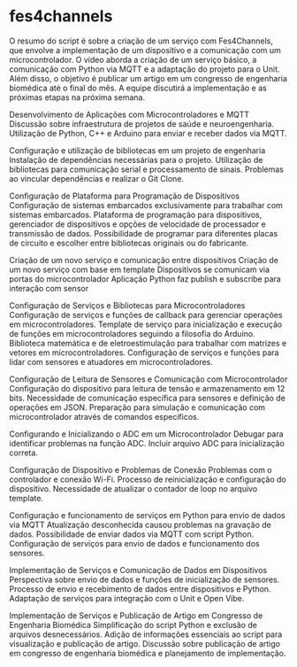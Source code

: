 # fes4channels
 
O resumo do script é sobre a criação de um serviço com Fes4Channels, que envolve a implementação de um dispositivo e a comunicação com um microcontrolador. O vídeo aborda a criação de um serviço básico, a comunicação com Python via MQTT e a adaptação do projeto para o Unit. Além disso, o objetivo é publicar um artigo em um congresso de engenharia biomédica até o final do mês. A equipe discutirá a implementação e as próximas etapas na próxima semana.

Desenvolvimento de Aplicações com Microcontroladores e MQTT Discussão sobre infraestrutura de projetos de saúde e neuroengenharia. Utilização de Python, C++ e Arduino para enviar e receber dados via MQTT.

Configuração e utilização de bibliotecas em um projeto de engenharia Instalação de dependências necessárias para o projeto. Utilização de bibliotecas para comunicação serial e processamento de sinais. Problemas ao vincular dependências e realizar o Git Clone.

Configuração de Plataforma para Programação de Dispositivos Configuração de sistemas embarcados exclusivamente para trabalhar com sistemas embarcados. Plataforma de programação para dispositivos, gerenciador de dispositivos e opções de velocidade de processador e transmissão de dados. Possibilidade de programar para diferentes placas de circuito e escolher entre bibliotecas originais ou do fabricante.

Criação de um novo serviço e comunicação entre dispositivos Criação de um novo serviço com base em template Dispositivos se comunicam via portas do microcontrolador Aplicação Python faz publish e subscribe para interação com sensor

Configuração de Serviços e Bibliotecas para Microcontroladores Configuração de serviços e funções de callback para gerenciar operações em microcontroladores. Template de serviço para inicialização e execução de funções em microcontroladores seguindo a filosofia do Arduino. Biblioteca matemática e de eletroestimulação para trabalhar com matrizes e vetores em microcontroladores. Configuração de serviços e funções para lidar com sensores e atuadores em microcontroladores.

Configuração de Leitura de Sensores e Comunicação com Microcontrolador Configuração do dispositivo para leitura de tensão e armazenamento em 12 bits. Necessidade de comunicação específica para sensores e definição de operações em JSON. Preparação para simulação e comunicação com microcontrolador através de comandos específicos.

Configurando e Inicializando o ADC em um Microcontrolador Debugar para identificar problemas na função ADC. Incluir arquivo ADC para inicialização correta.

Configuração de Dispositivo e Problemas de Conexão Problemas com o controlador e conexão Wi-Fi. Processo de reinicialização e configuração do dispositivo. Necessidade de atualizar o contador de loop no arquivo template.

Configuração e funcionamento de serviços em Python para envio de dados via MQTT Atualização desconhecida causou problemas na gravação de dados. Possibilidade de enviar dados via MQTT com script Python. Configuração de serviços para envio de dados e funcionamento dos sensores.

Implementação de Serviços e Comunicação de Dados em Dispositivos Perspectiva sobre envio de dados e funções de inicialização de sensores. Processo de envio e recebimento de dados entre dispositivos e Python. Adaptação de serviços para integração com o Unit e Open Vibe.

Implementação de Serviços e Publicação de Artigo em Congresso de Engenharia Biomédica Simplificação do script Python e exclusão de arquivos desnecessários. Adição de informações essenciais ao script para visualização e publicação de artigo. Discussão sobre publicação de artigo em congresso de engenharia biomédica e planejamento de implementação.